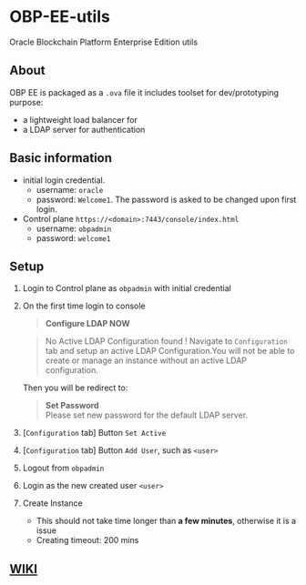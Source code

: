 # OBP-EE-utils
Oracle Blockchain Platform Enterprise Edition utils

## About
OBP EE is packaged as a `.ova` file
it includes toolset for dev/prototyping purpose:
- a lightweight load balancer for 
- a LDAP server for authentication


## Basic information
- initial login credential. 
  - username: `oracle`
  - password: `Welcome1`. The password is asked to be changed upon first login. 
- Control plane `https://<domain>:7443/console/index.html`
  - username: `obpadmin`
  - password: `welcome1`

## Setup
1. Login to Control plane as `obpadmin` with initial credential
1. On the first time login to console
    > **Configure LDAP NOW**

    > No Active LDAP Configuration found ! Navigate to `Configuration` tab and setup an active LDAP Configuration.You will not be able to create or manage an instance without an active LDAP configuration.
   
   Then you will be redirect to:
    > **Set Password**  
    > Please set new password for the default LDAP server.

1. [`Configuration` tab] Button `Set Active`
1. [`Configuration` tab] Button `Add User`, such as `<user>`
1. Logout from `obpadmin`
1. Login as the new created user `<user>`
1. Create Instance
     - This should not take time longer than **a few minutes**, otherwise it is a issue
     - Creating timeout: 200 mins 


## [WIKI](https://github.com/davidkhala/OBP-EE-utils/wiki)

